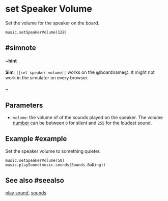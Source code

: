 # set Speaker Volume

Set the volume for the speaker on the board.

```sig
music.setSpeakerVolume(128)
```

## #simnote
#### ~hint
**Sim**: ``||set speaker volume||`` works on the @boardname@. It might not work in the simulator on every browser.
#### ~

## Parameters

* ``volume``: the volume of of the sounds played on the speaker. The volume [number](/reference/types) can be
between `0` for silent and `255` for the loudest sound.

## Example #example

Set the speaker volume to something quieter.

```blocks
music.setSpeakerVolume(50)
music.playSound(music.sounds(Sounds.BaDing))
```

## See also #seealso

[play sound](/reference/music/play-sound), [sounds](/reference/music/sounds)

